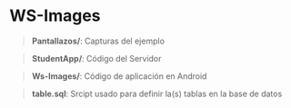 # WS-Images

> **Pantallazos/**: Capturas del ejemplo

> **StudentApp/**: Código del Servidor

> **Ws-Images/**: Código de aplicación en Android

> **table.sql**: Srcipt usado para definir la(s) tablas en la base de datos
